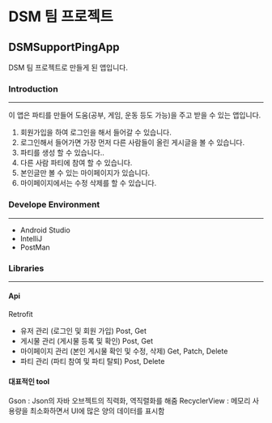 # DSM 팀 프로젝트

## DSMSupportPingApp

DSM 팀 프로젝트로 만들게 된 앱입니다.

### Introduction
---
이 앱은 파티를 만들어 도움(공부, 게임, 운동 등도 가능)을 주고 받을 수 있는 앱입니다.
1. 회원가입을 하여 로그인을 해서 들어갈 수 있습니다.
2. 로그인해서 들어가면 가장 먼저 다른 사람들이 올린 게시글을 볼 수 있습니다.
3. 파티를 생성 할 수 있습니다..
4. 다른 사람 파티에 참여 할 수 있습니다.
5. 본인글만 볼 수 있는 마이페이지가 있습니다.
6. 마이페이지에서는 수정 삭제를 할 수 있습니다.

### Develope Environment
---
+ Android Studio
+ IntelliJ
+ PostMan
 
### Libraries
---
#### Api
Retrofit 
+ 유저 관리 (로그인 및 회원 가입) Post, Get
+ 게시물 관리 (게시물 등록 및 확인) Post, Get
+ 마이페이지 관리 (본인 게시물 확인 및 수정, 삭제) Get, Patch, Delete
+ 파티 관리 (파티 참여 및 파티 탈퇴) Post, Delete

#### 대표적인 tool
Gson : Json의 자바 오브젝트의 직력화, 역직렬화를 해줌
RecyclerView : 메모리 사용량을 최소화하면서 UI에 많은 양의 데이터를 표시함
